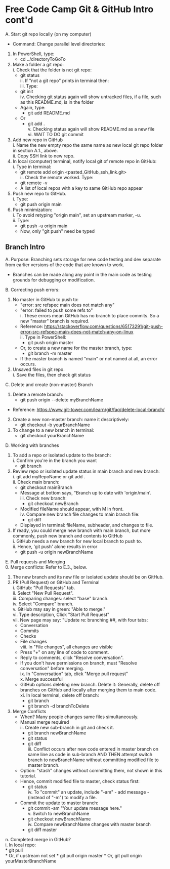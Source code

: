 # Free Code Camp Git & GitHub Intro cont'd

A. Start git repo locally (on my computer)  
   * Command:  Change parallel level directories:  
   1. In PowerShell, type:    
         * cd ../directoryToGoTo      
   2. Make a folder a git repo:  
      i. Check that the folder is not git repo:  
         * git status    
     ii. If "not a git repo" prints in terminal then:  
    iii. Type:   
         * git init    
     iv. Checking git status again will show untracked files, if a file, such as this README.md, is in the folder  
      * Again, type:     
         * git add README.md     
      * Or    
         * git add .     
      v. Checking status again will show README.md as a new file  
     vi.  WAIT TO DO git commit    
   3. Add new repo in GitHub  
      i. Name the new empty repo the same name as new local git repo folder in section A.1., above.  
     ii. Copy SSH link to new repo.  
   4. In local (computer) terminal, notify local git of remote repo in GitHub:  
      i. Type in terminal:    
         * git remote add origin <pasted_GitHub_ssh_link.git>   
     ii. Check the remote worked. Type:    
         * git remote -v   
      * A list of local repos with a key to same GitHub repo appear  
   5. Push new repo to GitHub.  
      i. Type:  
         * git push origin main  
   6. Push minimization:  
      i. To avoid retyping "origin main", set an upstream marker, -u.  
     ii. Type:   
         * git push -u origin main   
      * Now, only "git push" need be typed  

## Branch Intro

A. Purpose: Branching sets storage for new code testing and dev separate from earlier versions of the code that are known to work.  
   * Branches can be made along any point in the main code as testing grounds for debugging or modification.  

B. Correcting push errors: 
   1. No master in GitHub to push to:  
      * "error: src refspec main does not match any"    
      * "error: failed to push some refs to"  
      i. These errors mean GitHub has no branch to place commits.  So a new "master" branch is required.  
      *  Reference: https://stackoverflow.com/questions/65173291/git-push-error-src-refspec-main-does-not-match-any-on-linux  
     ii. Type in PowerShell:  
         * git push origin master
      * Or, to create a new name for the master branch, type:  
         *  git branch -m master <yourBranchNameBUTNOTmain>  
      * If the master branch is named "main" or not named at all, an error occurs.  
   2. Unsaved files in git repo.  
      i. Save the files, then check git status

C. Delete and create (non-master) Branch  
   1. Delete a remote branch:  
         * git push origin --delete myBranchName 
   * Reference: https://www.git-tower.com/learn/git/faq/delete-local-branch/   
   2. Create a new non-master branch: name it descriptively:  
         * git checkout -b yourBranchName
   3. To change to a new branch in terminal:  
         * git checkout yourBranchName  

D. Working with branches  
   1. To add a repo or isolated update to the branch:  
      i. Confirm you're in the branch you want  
         * git branch  
   2. Review repo or isolated update status in main branch and new branch:  
      i. git add myRepoName or git add .  
     ii. Check main branch:  
         * git checkout mainBranch  
      * Message at bottom says, "Branch up to date with 'origin/main'.  
    iii. Check new branch:  
         * git checkout newBranch  
      * Modified fileName should appear, with M in front.  
     iv. Compare new branch file changes to main branch file:  
         * git diff  
      * Displayed in terminal: fileName, subheader, and changes to file.  
   3. If ready, you could merge new branch with main branch, but more commonly, push new branch and contents to GitHub  
      i. GitHub needs a new branch for new local branch to push to.  
     ii. Hence, 'git push' alone results in error  
         * git push -u origin newBranchName

E. Pull requests and Merging  
   0. Merge conflicts:  Refer to E.3., below.
   1. The new branch and its new file or isolated update should be on GitHub.  
   2. PR (Pull Request) on GitHub and Terminal  
      i. GitHub: "Pull Requests" tab.  
     ii. Select "New Pull Request".  
    iii. Comparing changes: select "base" branch.  
     iv.  Select "Compare" branch.  
      v. GitHub may say in green: "Able to merge."  
     vi. Type description, Click "Start Pull Request"  
    vii. New page may say: "Update re: branching ##, with four tabs:  
         * Conversation  
         * Commits  
         * Checks  
         * File changes  
   viii. In "File changes", all changes are visible  
      * Press "+" on any line of code to comment.  
      * Reply to comments, click "Resolve conversation".  
      * If you don't have permissions on branch, must "Resolve conversation" before merging.  
     ix.  In "Conversation" tab, click "Merge pull request"  
      x. Merge successful  
      * GitHub options deleting new branch.  Delete it: Generally, delete off branches on GitHub and locally after merging them to main code.  
     xi. In local terminal, delete off branch:  
         * git branch  
         * git branch -d branchToDelete  
   3. Merge Conflicts  
      * When? Many people changes same files simultaneously.  
      * Manual merge required  
     ii. Create new sub-branch in git and check it.  
         * git branch newBranchName  
         * git status  
         * git diff   
    iii. Conflict occurs after new code entered in master branch on same line as code in sub-branch AND THEN attempt switch branch to newBranchName without committing modified file to master branch.  
      * Option: "stash" changes without committing them, not shown in this tutorial.  
      * Hence, commit modified file to master, check status first:  
         * git status  
     iv. To "commit" an update, include "-am" - add message - (instead of "-m") to modify a file.  
      * Commit the update to master branch:  
         * git commit -am "Your update message here."  
      v. Switch to newBranchName  
         * git checkout newBranchName  
     iv. Compare newBranchName changes with master branch  
         * git diff master  



   n. Completed merge in GitHub?  
         i. In local repo:  
         * git pull  
         * Or, if upstream not set
         * git pull origin master
         * Or, git pull origin yourMasterBranchName
